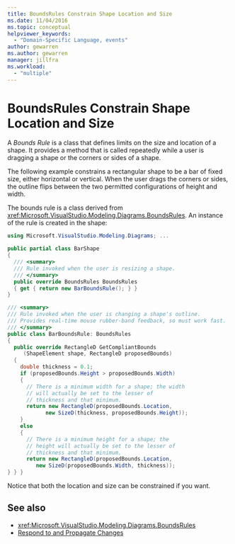 ```yaml
---
title: BoundsRules Constrain Shape Location and Size
ms.date: 11/04/2016
ms.topic: conceptual
helpviewer_keywords:
  - "Domain-Specific Language, events"
author: gewarren
ms.author: gewarren
manager: jillfra
ms.workload:
  - "multiple"
---
```

# BoundsRules Constrain Shape Location and Size

A *Bounds Rule* is a class that defines limits on the size and location of a shape. It provides a method that is called repeatedly while a user is dragging a shape or the corners or sides of a shape.

The following example constrains a rectangular shape to be a bar of fixed size, either horizontal or vertical. When the user drags the corners or sides, the outline flips between the two permitted configurations of height and width.

The bounds rule is a class derived from <xref:Microsoft.VisualStudio.Modeling.Diagrams.BoundsRules>. An instance of the rule is created in the shape:

```csharp
using Microsoft.VisualStudio.Modeling.Diagrams; ...

public partial class BarShape
{
  /// <summary>
  /// Rule invoked when the user is resizing a shape.
  /// </summary>
  public override BoundsRules BoundsRules
  { get { return new BarBoundsRule(); } }
}

/// <summary>
/// Rule invoked when the user is changing a shape's outline.
/// Provides real-time mouse rubber-band feedback, so must work fast.
/// </summary>
public class BarBoundsRule: BoundsRules
{
  public override RectangleD GetCompliantBounds
     (ShapeElement shape, RectangleD proposedBounds)
  {
    double thickness = 0.1;
    if (proposedBounds.Height > proposedBounds.Width)
    {
      // There is a minimum width for a shape; the width
      // will actually be set to the lesser of
      // thickness and that minimum.
      return new RectangleD(proposedBounds.Location,
            new SizeD(thickness, proposedBounds.Height));
    }
    else
    {
      // There is a minimum height for a shape; the
      // height will actually be set to the lesser of
      // thickness and that minimum.
      return new RectangleD(proposedBounds.Location,
         new SizeD(proposedBounds.Width, thickness));
} } }
```

Notice that both the location and size can be constrained if you want.

## See also

- <xref:Microsoft.VisualStudio.Modeling.Diagrams.BoundsRules>
- [Respond to and Propagate Changes](../modeling/responding-to-and-propagating-changes.md)